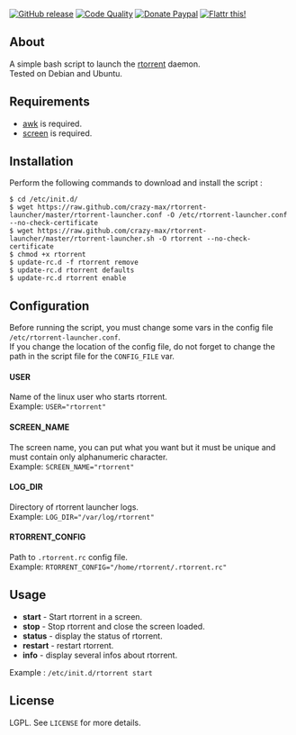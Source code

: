 <a href="https://github.com/crazy-max/rtorrent-launcher/releases/latest"><img src="https://img.shields.io/github/release/crazy-max/rtorrent-launcher.svg?style=flat-square" alt="GitHub release"></a> 
<a href="https://www.codacy.com/app/crazy-max/rtorrent-launcher"><img src="https://img.shields.io/codacy/grade/3bf2380df5a447da9a2c50b1008ffcfe.svg?style=flat-square" alt="Code Quality"></a> 
<a href="https://www.paypal.com/cgi-bin/webscr?cmd=_s-xclick&hosted_button_id=P7PRCWM6MRXD8"><img src="https://img.shields.io/badge/donate-paypal-blue.svg?style=flat-square" alt="Donate Paypal"></a> 
<a href="https://flattr.com/submit/auto?user_id=crazymax&url=https://github.com/crazy-max/rtorrent-launcher"><img src="https://img.shields.io/badge/flattr-this-green.svg?style=flat-square" alt="Flattr this!"></a>

## About

A simple bash script to launch the [rtorrent](https://github.com/rakshasa/rtorrent) daemon.<br />
Tested on Debian and Ubuntu.

## Requirements

* [awk](http://en.wikipedia.org/wiki/Awk) is required.
* [screen](http://linux.die.net/man/1/screen) is required.

## Installation

Perform the following commands to download and install the script :

```
$ cd /etc/init.d/
$ wget https://raw.github.com/crazy-max/rtorrent-launcher/master/rtorrent-launcher.conf -O /etc/rtorrent-launcher.conf --no-check-certificate
$ wget https://raw.github.com/crazy-max/rtorrent-launcher/master/rtorrent-launcher.sh -O rtorrent --no-check-certificate
$ chmod +x rtorrent
$ update-rc.d -f rtorrent remove
$ update-rc.d rtorrent defaults
$ update-rc.d rtorrent enable
```

## Configuration

Before running the script, you must change some vars in the config file `/etc/rtorrent-launcher.conf`.<br />
If you change the location of the config file, do not forget to change the path in the script file for the `CONFIG_FILE` var.

#### USER

Name of the linux user who starts rtorrent.<br />
Example: `USER="rtorrent"`

#### SCREEN_NAME

The screen name, you can put what you want but it must be unique and must contain only alphanumeric character.<br />
Example: `SCREEN_NAME="rtorrent"`

#### LOG_DIR

Directory of rtorrent launcher logs.<br />
Example: `LOG_DIR="/var/log/rtorrent"`

#### RTORRENT_CONFIG

Path to `.rtorrent.rc` config file.<br />
Example: `RTORRENT_CONFIG="/home/rtorrent/.rtorrent.rc"`

## Usage

* **start** - Start rtorrent in a screen.
* **stop** - Stop rtorrent and close the screen loaded.
* **status** - display the status of rtorrent.
* **restart** - restart rtorrent.
* **info** - display several infos about rtorrent.

Example : `/etc/init.d/rtorrent start`

## License

LGPL. See `LICENSE` for more details.